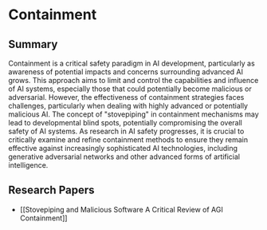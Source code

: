 # Containment

## Summary
 Containment is a critical safety paradigm in AI development, particularly as awareness of potential impacts and concerns surrounding advanced AI grows. This approach aims to limit and control the capabilities and influence of AI systems, especially those that could potentially become malicious or adversarial. However, the effectiveness of containment strategies faces challenges, particularly when dealing with highly advanced or potentially malicious AI. The concept of "stovepiping" in containment mechanisms may lead to developmental blind spots, potentially compromising the overall safety of AI systems. As research in AI safety progresses, it is crucial to critically examine and refine containment methods to ensure they remain effective against increasingly sophisticated AI technologies, including generative adversarial networks and other advanced forms of artificial intelligence.
## Research Papers

- [[Stovepiping and Malicious Software A Critical Review of AGI Containment]]
